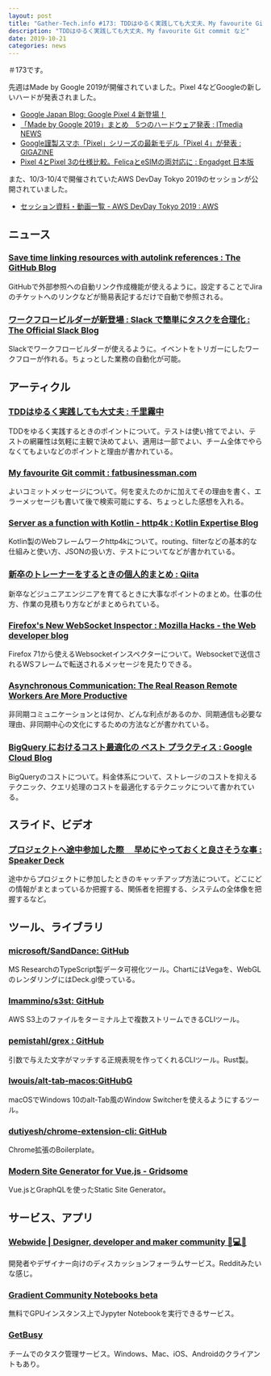 ```yaml
---
layout: post
title: "Gather-Tech.info #173: TDDはゆるく実践しても大丈夫、My favourite Git commit など"
description: "TDDはゆるく実践しても大丈夫、My favourite Git commit など"
date: 2019-10-21
categories: news
---
```


＃173です。

先週はMade by Google 2019が開催されていました。Pixel 4などGoogleの新しいハードが発表されました。

- [Google Japan Blog: Google Pixel 4 新登場！](https://japan.googleblog.com/2019/10/google-pixel-4.html)
- [「Made by Google 2019」まとめ　5つのハードウェア発表 : ITmedia NEWS](https://www.itmedia.co.jp/news/articles/1910/16/news070.html)
- [Google謹製スマホ「Pixel」シリーズの最新モデル「Pixel 4」が発表 : GIGAZINE](https://gigazine.net/news/20191015-pixel-4-made-by-google-2019/)
- [Pixel 4とPixel 3の仕様比較。FelicaとeSIMの両対応に : Engadget 日本版](https://japanese.engadget.com/2019/10/15/pixel-4-pixel-3-felica-esim/)

また、10/3-10/4で開催されていたAWS DevDay Tokyo 2019のセッションが公開されていました。

- [セッション資料・動画一覧 - AWS DevDay Tokyo 2019 : AWS](https://aws.amazon.com/jp/about-aws/events/2019/devday/doc/)

## ニュース

### [Save time linking resources with autolink references : The GitHub Blog](https://github.blog/2019-10-14-introducing-autolink-references/)

GitHubで外部参照への自動リンク作成機能が使えるように。設定することでJiraのチケットへのリンクなどが簡易表記するだけで自動で参照される。

### [ワークフロービルダーが新登場 : Slack で簡単にタスクを合理化 : The Official Slack Blog](https://slackhq.com/intl-ja-jp-automate-tasks-in-slack-with-workflow-builder)

Slackでワークフロービルダーが使えるように。イベントをトリガーにしたワークフローが作れる。ちょっとした業務の自動化が可能。

## アーティクル

### [TDDはゆるく実践しても大丈夫 : 千里霧中](http://goyoki.hatenablog.com/entry/2019/10/13/232806)

TDDをゆるく実践するときのポイントについて。テストは使い捨てでよい、テストの網羅性は気軽に主観で決めてよい、適用は一部でよい、チーム全体でやらなくてもよいなどのポイントと理由が書かれている。

### [My favourite Git commit : fatbusinessman.com](https://fatbusinessman.com/2019/my-favourite-git-commit)

よいコミットメッセージについて。何を変えたのかに加えてその理由を書く、エラーメッセージも書いて後で検索可能にする、ちょっとした感想を入れる。

### [Server as a function with Kotlin - http4k : Kotlin Expertise Blog](https://kotlinexpertise.com/kotlin-http4k/)

Kotlin製のWebフレームワークhttp4kについて。routing、filterなどの基本的な仕組みと使い方、JSONの扱い方、テストについてなどが書かれている。

### [新卒のトレーナーをするときの個人的まとめ : Qiita](https://qiita.com/mad_khaki/items/eba0450c66fc59de2d1d)

新卒などジュニアエンジニアを育てるときに大事なポイントのまとめ。仕事の仕方、作業の見積もり方などがまとめられている。

### [Firefox's New WebSocket Inspector : Mozilla Hacks - the Web developer blog](https://hacks.mozilla.org/2019/10/firefoxs-new-websocket-inspector/)

Firefox 71から使えるWebsocketインスペクターについて。Websocketで送信されるWSフレームで転送されるメッセージを見たりできる。

### [Asynchronous Communication: The Real Reason Remote Workers Are More Productive](https://doist.com/blog/asynchronous-communication/)

非同期コミュニケーションとは何か、どんな利点があるのか、同期通信も必要な理由、非同期中心の文化にするための方法などが書かれている。

### [BigQuery におけるコスト最適化の ベスト プラクティス : Google Cloud Blog](https://cloud.google.com/blog/ja/products/data-analytics/cost-optimization-best-practices-for-bigquery)

BigQueryのコストについて。料金体系について、ストレージのコストを抑えるテクニック、クエリ処理のコストを最適化するテクニックについて書かれている。

## スライド、ビデオ

### [プロジェクトへ途中参加した際 　早めにやっておくと良さそうな事 : Speaker Deck](https://speakerdeck.com/hayashiyoshino/puroziekutohetu-zhong-can-jia-sitaji-zao-meniyatuteokutoliang-sasounashi)

途中からプロジェクトに参加したときのキャッチアップ方法について。どこにどの情報がまとまっているか把握する、関係者を把握する、システムの全体像を把握するなど。

## ツール、ライブラリ

### [microsoft/SandDance: GitHub](https://github.com/Microsoft/SandDance)

MS ResearchのTypeScript製データ可視化ツール。ChartにはVegaを、WebGLのレンダリングにはDeck.gl使っている。

### [lmammino/s3st: GitHub](https://github.com/lmammino/s3st)

AWS S3上のファイルをターミナル上で複数ストリームできるCLIツール。

### [pemistahl/grex : GitHub](https://github.com/pemistahl/grex)

引数で与えた文字がマッチする正規表現を作ってくれるCLIツール。Rust製。

### [lwouis/alt-tab-macos:GitHubG](https://github.com/lwouis/alt-tab-macos)

macOSでWindows 10のalt-Tab風のWindow Switcherを使えるようにするツール。

### [dutiyesh/chrome-extension-cli: GitHub](https://github.com/dutiyesh/chrome-extension-cli)

Chrome拡張のBoilerplate。

### [Modern Site Generator for Vue.js - Gridsome](https://gridsome.org/)

Vue.jsとGraphQLを使ったStatic Site Generator。

## サービス、アプリ

### [Webwide | Designer, developer and maker community 👋💻✨](https://hello.webwide.io/)

開発者やデザイナー向けのディスカッションフォーラムサービス。Redditみたいな感じ。

### [Gradient Community Notebooks beta](https://gradient.paperspace.com/free-gpu)

無料でGPUインスタンス上でJypyter Notebookを実行できるサービス。

### [GetBusy](https://www.getbusy.com/)

チームでのタスク管理サービス。Windows、Mac、iOS、Androidのクライアントもあり。
